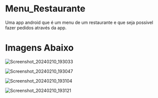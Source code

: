 # Menu_Restaurante
 Uma app android que é um menu de um restaurante e que seja possivel fazer pedidos através da app.
 # Imagens Abaixo
 
![Screenshot_20240210_193033](https://github.com/TafariDragon/Menu_Restaurante/assets/106206000/f85c7345-0b85-49eb-8e86-21c867aa9824)

![Screenshot_20240210_193047](https://github.com/TafariDragon/Menu_Restaurante/assets/106206000/3d5cbf78-3448-4ded-a9e5-65450a3cb2e0)

![Screenshot_20240210_193104](https://github.com/TafariDragon/Menu_Restaurante/assets/106206000/38b3fc1f-e772-4389-9c5a-828f66ceac9f)

![Screenshot_20240210_193121](https://github.com/TafariDragon/Menu_Restaurante/assets/106206000/f3172b7f-a112-4bf6-90eb-3df9098fb743)
